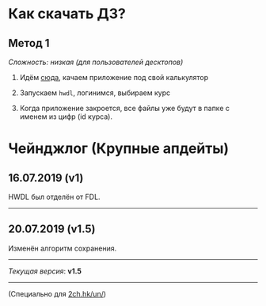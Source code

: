 # Как скачать ДЗ?

## Метод 1

_Сложность: низкая (для пользователей десктопов)_

1. Идём [сюда](https://mega.nz/#F!YNsV1SJZ!hFq0BPmq_cF3_apQFUTGHQ), качаем приложение под свой калькулятор

2. Запускаем `hwdl`, логинимся, выбираем курс

3. Когда приложение закроется, все файлы уже будут в папке с именем из цифр (id курса).

# Чейнджлог (Крупные апдейты)

## 16.07.2019 (v1)

HWDL был отделён от FDL.

---

## 20.07.2019 (v1.5)

Изменён алгоритм сохранения.

---

_Текущая версия_: **v1.5**

---

(Специально для [2ch.hk/un/](https://2ch.hk/un/))
